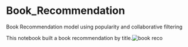 # Book_Recommendation
Book Recommendation model using popularity and collaborative filtering

This notebook built a book recommendation by title.![book reco](https://github.com/NinjaNumber/Book_Recommendation/assets/134427647/fc9bd811-46f2-40b4-ace4-5d2b036fdaae)
